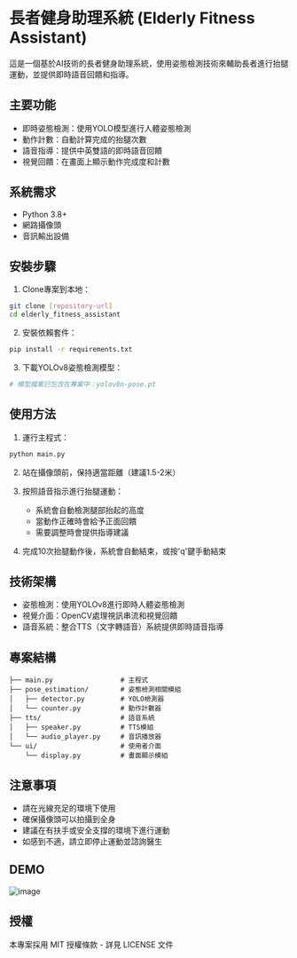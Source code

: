 # 長者健身助理系統 (Elderly Fitness Assistant)

這是一個基於AI技術的長者健身助理系統，使用姿態檢測技術來輔助長者進行抬腿運動，並提供即時語音回饋和指導。

## 主要功能

- 即時姿態檢測：使用YOLO模型進行人體姿態檢測
- 動作計數：自動計算完成的抬腿次數
- 語音指導：提供中英雙語的即時語音回饋
- 視覺回饋：在畫面上顯示動作完成度和計數

## 系統需求

- Python 3.8+
- 網路攝像頭
- 音訊輸出設備

## 安裝步驟

1. Clone專案到本地：
```bash
git clone [repository-url]
cd elderly_fitness_assistant
```

2. 安裝依賴套件：
```bash
pip install -r requirements.txt
```

3. 下載YOLOv8姿態檢測模型：
```bash
# 模型檔案已包含在專案中：yolov8n-pose.pt
```

## 使用方法

1. 運行主程式：
```bash
python main.py
```

2. 站在攝像頭前，保持適當距離（建議1.5-2米）

3. 按照語音指示進行抬腿運動：
   - 系統會自動檢測腿部抬起的高度
   - 當動作正確時會給予正面回饋
   - 需要調整時會提供指導建議

4. 完成10次抬腿動作後，系統會自動結束，或按'q'鍵手動結束

## 技術架構

- 姿態檢測：使用YOLOv8進行即時人體姿態檢測
- 視覺介面：OpenCV處理視訊串流和視覺回饋
- 語音系統：整合TTS（文字轉語音）系統提供即時語音指導

## 專案結構

```
├── main.py                 # 主程式
├── pose_estimation/        # 姿態檢測相關模組
│   ├── detector.py         # YOLO檢測器
│   └── counter.py          # 動作計數器
├── tts/                    # 語音系統
│   ├── speaker.py          # TTS模組
│   └── audio_player.py     # 音訊播放器
└── ui/                     # 使用者介面
    └── display.py          # 畫面顯示模組
```

## 注意事項

- 請在光線充足的環境下使用
- 確保攝像頭可以拍攝到全身
- 建議在有扶手或安全支撐的環境下進行運動
- 如感到不適，請立即停止運動並諮詢醫生
## DEMO
![image](./demo/elderly-fitness-assistant.gif)
## 授權

本專案採用 MIT 授權條款 - 詳見 LICENSE 文件